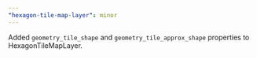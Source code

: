 ```yaml
---
"hexagon-tile-map-layer": minor
---
```


Added `geometry_tile_shape` and `geometry_tile_approx_shape` properties to HexagonTileMapLayer.
